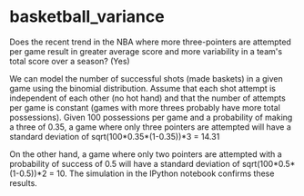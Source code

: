 # basketball_variance
Does the recent trend in the NBA where more three-pointers are attempted per game result in greater average score and more variability in a team's total score over a season? (Yes)

We can model the number of successful shots (made baskets) in a given game using the binomial distribution. Assume that each shot attempt is independent of each other (no hot hand) and that the number of attempts per game is constant (games with more threes probably have more total possessions). Given 100 possessions per game and a probability of making a three of 0.35, a game where only three pointers are attempted will have a standard deviation of sqrt(100\*0.35\*(1-0.35))\*3 = 14.31

On the other hand, a game where only two pointers are attempted with a probability of success of 0.5 will have a standard deviation of sqrt(100\*0.5\*(1-0.5))\*2 = 10. The simulation in the IPython notebook confirms these results.
